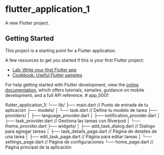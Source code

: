 # flutter_application_1

A new Flutter project.

## Getting Started

This project is a starting point for a Flutter application.

A few resources to get you started if this is your first Flutter project:

- [Lab: Write your first Flutter app](https://docs.flutter.dev/get-started/codelab)
- [Cookbook: Useful Flutter samples](https://docs.flutter.dev/cookbook)

For help getting started with Flutter development, view the
[online documentation](https://docs.flutter.dev/), which offers tutorials,
samples, guidance on mobile development, and a full API reference.
#   a p p _ 0 0 0 1 
 
 

flutter_application_1/
└── lib/
    ├── main.dart  // Punto de entrada de tu aplicación
    ├── models/
    │   └── task.dart // Define tu modelo de tarea
    ├── providers/
    │   ├── language_provider.dart
    │   ├── notification_provider.dart 
    │   ├── task_provider.dart // Gestiona las tareas con Riverpod
    │   └── theme_provider.dart 
    ├── widgets/
    │   ├── add_task_dialog.dart // Dialogo para agregar tareas
    │   ├── task_details_page.dart // Página de detalles de una tarea
    │   ├── edit_task_page.dart // Página para editar tareas
    │   └── settings_page.dart // Página de configuraciones
    └── home_page.dart // Página principal de la aplicación
